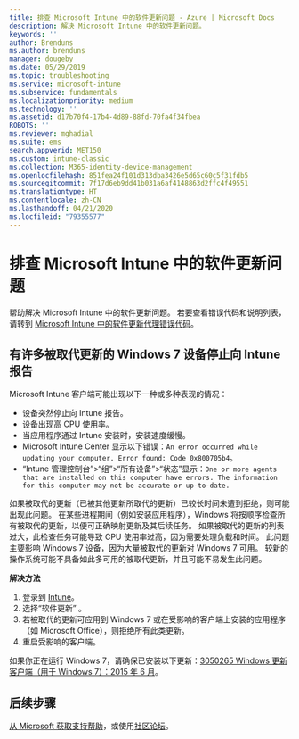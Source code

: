 ```yaml
---
title: 排查 Microsoft Intune 中的软件更新问题 - Azure | Microsoft Docs
description: 解决 Microsoft Intune 中的软件更新问题。
keywords: ''
author: Brenduns
ms.author: brenduns
manager: dougeby
ms.date: 05/29/2019
ms.topic: troubleshooting
ms.service: microsoft-intune
ms.subservice: fundamentals
ms.localizationpriority: medium
ms.technology: ''
ms.assetid: d17b70f4-17b4-4d89-88fd-70fa4f34fbea
ROBOTS: ''
ms.reviewer: mghadial
ms.suite: ems
search.appverid: MET150
ms.custom: intune-classic
ms.collection: M365-identity-device-management
ms.openlocfilehash: 851fea24f101d313dba3426e5d65c60c5f31fdb5
ms.sourcegitcommit: 7f17d6eb9dd41b031a6af4148863d2ffc4f49551
ms.translationtype: HT
ms.contentlocale: zh-CN
ms.lasthandoff: 04/21/2020
ms.locfileid: "79355577"
---
```

# <a name="troubleshoot-software-updates-in-microsoft-intune"></a>排查 Microsoft Intune 中的软件更新问题

帮助解决 Microsoft Intune 中的软件更新问题。 若要查看错误代码和说明列表，请转到 [Microsoft Intune 中的软件更新代理错误代码](../protect/software-update-agent-error-codes.md)。

## <a name="windows-7-devices-with-many-superseded-updates-stop-reporting-to-intune"></a>有许多被取代更新的 Windows 7 设备停止向 Intune 报告

Microsoft Intune 客户端可能出现以下一种或多种表现的情况：

- 设备突然停止向 Intune 报告。  
- 设备出现高 CPU 使用率。
- 当应用程序通过 Intune 安装时，安装速度缓慢。
- Microsoft Intune Center 显示以下错误：`An error occurred while updating your computer. Error found: Code 0x800705b4`。
- “Intune 管理控制台”>“组”>“所有设备”>“状态”显示：`One or more agents that are installed on this computer have errors. The information for this computer may not be accurate or up-to-date.`

如果被取代的更新（已被其他更新所取代的更新）已较长时间未遭到拒绝，则可能出现此问题。 在某些进程期间（例如安装应用程序），Windows 将按顺序检查所有被取代的更新，以便可正确映射更新及其后续任务。 如果被取代的更新的列表过大，此检查任务可能导致 CPU 使用率过高，因为需要处理负载和时间。 此问题主要影响 Windows 7 设备，因为大量被取代的更新对 Windows 7 可用。 较新的操作系统可能不具备如此多可用的被取代更新，并且可能不易发生此问题。

**解决方法**

1. 登录到 [Intune](https://go.microsoft.com/fwlink/?linkid=2090973)。
2. 选择“软件更新”  。
3. 若被取代的更新可应用到 Windows 7 或在受影响的客户端上安装的应用程序（如 Microsoft Office），则拒绝所有此类更新。
4. 重启受影响的客户端。

如果你正在运行 Windows 7，请确保已安装以下更新：[3050265 Windows 更新客户端（用于 Windows 7）：2015 年 6 月](https://support.microsoft.com/kb/3050265)。

## <a name="next-steps"></a>后续步骤

[从 Microsoft 获取支持帮助](get-support.md)，或使用[社区论坛](https://social.technet.microsoft.com/Forums/en-US/home?category=microsoftintune)。